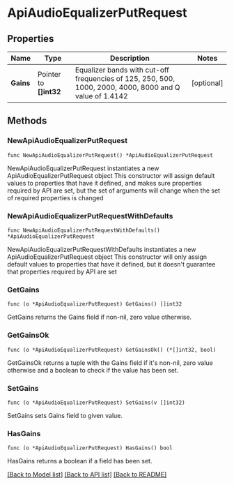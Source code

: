 # ApiAudioEqualizerPutRequest

## Properties

Name | Type | Description | Notes
------------ | ------------- | ------------- | -------------
**Gains** | Pointer to **[]int32** | Equalizer bands with cut-off frequencies of 125, 250, 500, 1000, 2000, 4000, 8000 and Q value of 1.4142 | [optional] 

## Methods

### NewApiAudioEqualizerPutRequest

`func NewApiAudioEqualizerPutRequest() *ApiAudioEqualizerPutRequest`

NewApiAudioEqualizerPutRequest instantiates a new ApiAudioEqualizerPutRequest object
This constructor will assign default values to properties that have it defined,
and makes sure properties required by API are set, but the set of arguments
will change when the set of required properties is changed

### NewApiAudioEqualizerPutRequestWithDefaults

`func NewApiAudioEqualizerPutRequestWithDefaults() *ApiAudioEqualizerPutRequest`

NewApiAudioEqualizerPutRequestWithDefaults instantiates a new ApiAudioEqualizerPutRequest object
This constructor will only assign default values to properties that have it defined,
but it doesn't guarantee that properties required by API are set

### GetGains

`func (o *ApiAudioEqualizerPutRequest) GetGains() []int32`

GetGains returns the Gains field if non-nil, zero value otherwise.

### GetGainsOk

`func (o *ApiAudioEqualizerPutRequest) GetGainsOk() (*[]int32, bool)`

GetGainsOk returns a tuple with the Gains field if it's non-nil, zero value otherwise
and a boolean to check if the value has been set.

### SetGains

`func (o *ApiAudioEqualizerPutRequest) SetGains(v []int32)`

SetGains sets Gains field to given value.

### HasGains

`func (o *ApiAudioEqualizerPutRequest) HasGains() bool`

HasGains returns a boolean if a field has been set.


[[Back to Model list]](../README.md#documentation-for-models) [[Back to API list]](../README.md#documentation-for-api-endpoints) [[Back to README]](../README.md)


